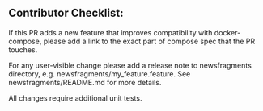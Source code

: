 
## Contributor Checklist:

If this PR adds a new feature that improves compatibility with docker-compose, please add a link
to the exact part of compose spec that the PR touches.

For any user-visible change please add a release note to newsfragments directory, e.g.
newsfragments/my_feature.feature. See newsfragments/README.md for more details.

All changes require additional unit tests.
